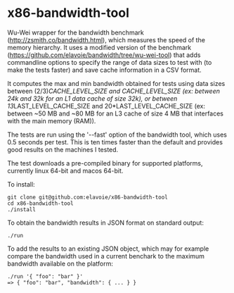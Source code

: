 # x86-bandwidth-tool

Wu-Wei wrapper for the bandwidth benchmark (http://zsmith.co/bandwidth.html), which measures the speed of the memory hierarchy. It uses a modified version of the benchmark (https://github.com/elavoie/bandwidth/tree/wu-wei-tool) that adds commandline options to specify the range of data sizes to test with (to make the tests faster) and save cache information in a CSV format. 

It computes the max and min bandwidth obtained for tests using data sizes between (2/3)*CACHE_LEVEL_SIZE and  CACHE_LEVEL_SIZE (ex: between 24k and 32k for an L1 data cache of size 32k), or between 13*LAST_LEVEL_CACHE_SIZE and  20*LAST_LEVEL_CACHE_SIZE (ex: between ~50 MB and ~80 MB for an L3 cache of size 4 MB that interfaces with the main memory (RAM)).

The tests are run using the '--fast' option of the bandwidth tool, which uses 0.5 seconds per test. This is ten times faster than the default and provides good results on the machines I tested.

The test downloads a pre-compiled binary for supported platforms, currently linux 64-bit and macos 64-bit.

To install:

    git clone git@github.com:elavoie/x86-bandwidth-tool
    cd x86-bandwidth-tool
    ./install

To obtain the bandwidth results in JSON format on standard output:
    
    ./run
    
To add the results to an existing JSON object, which may for example compare the bandwidth used in a current benchark to the maximum bandwidth available on the platform:

    ./run '{ "foo": "bar" }'
    => { "foo": "bar", "bandwidth": { ... } }
